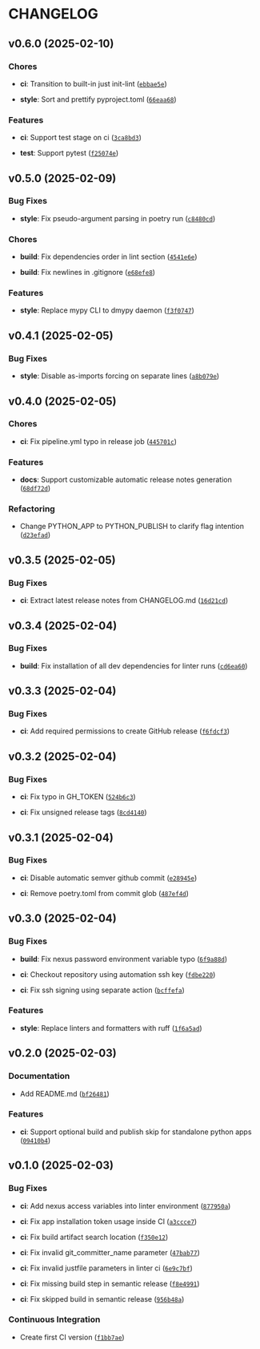 # CHANGELOG


## v0.6.0 (2025-02-10)

### Chores

- **ci**: Transition to built-in just init-lint
  ([`ebbae5e`](https://github.com/Diatonika/baikal-template/commit/ebbae5e0af639380136ca22cd5ad60ba8e5ff423))

- **style**: Sort and prettify pyproject.toml
  ([`66eaa68`](https://github.com/Diatonika/baikal-template/commit/66eaa689571ea0f2347c775f68b644d274a4f6fe))

### Features

- **ci**: Support test stage on ci
  ([`3ca8bd3`](https://github.com/Diatonika/baikal-template/commit/3ca8bd36b3e406d240e19b1bc209123b5c049480))

- **test**: Support pytest
  ([`f25074e`](https://github.com/Diatonika/baikal-template/commit/f25074e3a0f8b203fbc747966de489ac76cf3576))


## v0.5.0 (2025-02-09)

### Bug Fixes

- **style**: Fix pseudo-argument parsing in poetry run
  ([`c8480cd`](https://github.com/Diatonika/baikal-template/commit/c8480cd3bba9999d3f9e9f473f360ff444b94578))

### Chores

- **build**: Fix dependencies order in lint section
  ([`4541e6e`](https://github.com/Diatonika/baikal-template/commit/4541e6e6a8de4bfec2dbec7fb6c37e1d6469e85a))

- **build**: Fix newlines in .gitignore
  ([`e68efe8`](https://github.com/Diatonika/baikal-template/commit/e68efe82b983c9839fdd4fd0445abbd370d5573e))

### Features

- **style**: Replace mypy CLI to dmypy daemon
  ([`f3f0747`](https://github.com/Diatonika/baikal-template/commit/f3f07473547b95378be0afc4df95683c47c62749))


## v0.4.1 (2025-02-05)

### Bug Fixes

- **style**: Disable as-imports forcing on separate lines
  ([`a8b079e`](https://github.com/Diatonika/baikal-template/commit/a8b079e5a5384d12fe591463537ccaa5857a3d05))


## v0.4.0 (2025-02-05)

### Chores

- **ci**: Fix pipeline.yml typo in release job
  ([`445701c`](https://github.com/Diatonika/baikal-template/commit/445701c4d1ce2254e8a7b63b39514adebcc112ce))

### Features

- **docs**: Support customizable automatic release notes generation
  ([`68df72d`](https://github.com/Diatonika/baikal-template/commit/68df72d567f8da2a7ab7eb3b961c0e95be539abc))

### Refactoring

- Change PYTHON_APP to PYTHON_PUBLISH to clarify flag intention
  ([`d23efad`](https://github.com/Diatonika/baikal-template/commit/d23efad26947832b978e291947b1a8de8c60f4bc))


## v0.3.5 (2025-02-05)

### Bug Fixes

- **ci**: Extract latest release notes from CHANGELOG.md
  ([`16d21cd`](https://github.com/Diatonika/baikal-template/commit/16d21cda355327a87b3a35a6cfcc70125777a3e8))


## v0.3.4 (2025-02-04)

### Bug Fixes

- **build**: Fix installation of all dev dependencies for linter runs
  ([`cd6ea60`](https://github.com/Diatonika/baikal-template/commit/cd6ea60aa493977aed268897ae8fdda245141a16))


## v0.3.3 (2025-02-04)

### Bug Fixes

- **ci**: Add required permissions to create GitHub release
  ([`f6fdcf3`](https://github.com/Diatonika/baikal-template/commit/f6fdcf3b65c19db996f45956bf3c50e0e5a20816))


## v0.3.2 (2025-02-04)

### Bug Fixes

- **ci**: Fix typo in GH_TOKEN
  ([`524b6c3`](https://github.com/Diatonika/baikal-template/commit/524b6c3ff3d78a85420a61b291d4cac1b542eb0c))

- **ci**: Fix unsigned release tags
  ([`8cd4140`](https://github.com/Diatonika/baikal-template/commit/8cd4140cc83121cbc83d400e441556654d3417fc))


## v0.3.1 (2025-02-04)

### Bug Fixes

- **ci**: Disable automatic semver github commit
  ([`e28945e`](https://github.com/Diatonika/baikal-template/commit/e28945efcabaf1ecc42a5e3015bf42256feb931f))

- **ci**: Remove poetry.toml from commit glob
  ([`487ef4d`](https://github.com/Diatonika/baikal-template/commit/487ef4d420d654fe660e36b720119893e5c4596e))


## v0.3.0 (2025-02-04)

### Bug Fixes

- **build**: Fix nexus password environment variable typo
  ([`6f9a88d`](https://github.com/Diatonika/baikal-template/commit/6f9a88d8fef38542ba9c4a5fbd3b2db08ed4fdc5))

- **ci**: Checkout repository using automation ssh key
  ([`fdbe220`](https://github.com/Diatonika/baikal-template/commit/fdbe220c3c6822137c651c055a1a2e4cfd85eaab))

- **ci**: Fix ssh signing using separate action
  ([`bcffefa`](https://github.com/Diatonika/baikal-template/commit/bcffefadb51b2f170590b6cb5770121e059d294d))

### Features

- **style**: Replace linters and formatters with ruff
  ([`1f6a5ad`](https://github.com/Diatonika/baikal-template/commit/1f6a5ad4a7de7c1c3f654073f713127bccc32ed8))


## v0.2.0 (2025-02-03)

### Documentation

- Add README.md
  ([`bf26481`](https://github.com/Diatonika/baikal-template/commit/bf2648131883ce278e3117faf825d4ddf056cd09))

### Features

- **ci**: Support optional build and publish skip for standalone python apps
  ([`09410b4`](https://github.com/Diatonika/baikal-template/commit/09410b41f81abffc9719615a417bd443779e64eb))


## v0.1.0 (2025-02-03)

### Bug Fixes

- **ci**: Add nexus access variables into linter environment
  ([`877950a`](https://github.com/Diatonika/baikal-template/commit/877950ae55489af31a8e56936e59033a63b7c141))

- **ci**: Fix app installation token usage inside CI
  ([`a3ccce7`](https://github.com/Diatonika/baikal-template/commit/a3ccce7cc1dd4dbf7ec61e5fb2d87d24e59962b5))

- **ci**: Fix build artifact search location
  ([`f350e12`](https://github.com/Diatonika/baikal-template/commit/f350e12e0b611216d1a68ee1997a04073c5a20f0))

- **ci**: Fix invalid git_committer_name parameter
  ([`47bab77`](https://github.com/Diatonika/baikal-template/commit/47bab774bffd141520580896cf9a099fcdd6d0e9))

- **ci**: Fix invalid justfile parameters in linter ci
  ([`6e9c7bf`](https://github.com/Diatonika/baikal-template/commit/6e9c7bf37303e389cf30637a31c5c76f9b5ecc8c))

- **ci**: Fix missing build step in semantic release
  ([`f8e4991`](https://github.com/Diatonika/baikal-template/commit/f8e49915e13ba4df7b121db83db228a997733a0f))

- **ci**: Fix skipped build in semantic release
  ([`956b48a`](https://github.com/Diatonika/baikal-template/commit/956b48a17ef7da1548ecd38410530a2334fe4682))

### Continuous Integration

- Create first CI version
  ([`f1bb7ae`](https://github.com/Diatonika/baikal-template/commit/f1bb7aeb549360ce038b516c2fdbcd51b2312fa2))
